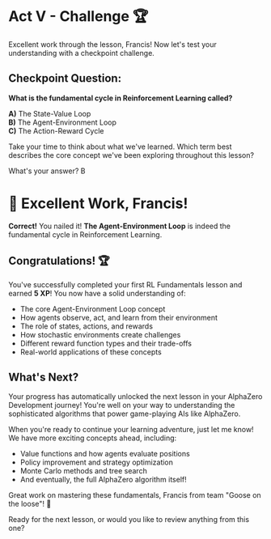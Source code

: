 # Act V - Challenge 🏆

Excellent work through the lesson, Francis! Now let's test your understanding with a checkpoint challenge.

## Checkpoint Question:

**What is the fundamental cycle in Reinforcement Learning called?**

**A)** The State-Value Loop  
**B)** The Agent-Environment Loop  
**C)** The Action-Reward Cycle  

Take your time to think about what we've learned. Which term best describes the core concept we've been exploring throughout this lesson?

What's your answer? B

# 🎉 Excellent Work, Francis!

**Correct!** You nailed it! **The Agent-Environment Loop** is indeed the fundamental cycle in Reinforcement Learning.

## Congratulations! 🏆

You've successfully completed your first RL Fundamentals lesson and earned **5 XP**! You now have a solid understanding of:

- The core Agent-Environment Loop concept
- How agents observe, act, and learn from their environment
- The role of states, actions, and rewards
- How stochastic environments create challenges
- Different reward function types and their trade-offs
- Real-world applications of these concepts

## What's Next?

Your progress has automatically unlocked the next lesson in your AlphaZero Development journey! You're well on your way to understanding the sophisticated algorithms that power game-playing AIs like AlphaZero.

When you're ready to continue your learning adventure, just let me know! We have more exciting concepts ahead, including:
- Value functions and how agents evaluate positions
- Policy improvement and strategy optimization  
- Monte Carlo methods and tree search
- And eventually, the full AlphaZero algorithm itself!

Great work on mastering these fundamentals, Francis from team "Goose on the loose"! 🚀

Ready for the next lesson, or would you like to review anything from this one?